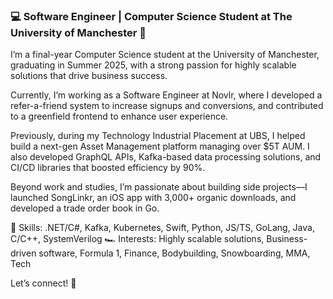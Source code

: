### 💻 Software Engineer | Computer Science Student at The University of Manchester 🚀

I’m a final-year Computer Science student at the University of Manchester, graduating in Summer 2025, with a strong passion for highly scalable solutions that drive business success.

Currently, I’m working as a Software Engineer at Novlr, where I developed a refer-a-friend system to increase signups and conversions, and contributed to a greenfield frontend to enhance user experience.

Previously, during my Technology Industrial Placement at UBS, I helped build a next-gen Asset Management platform managing over $5T AUM. I also developed GraphQL APIs, Kafka-based data processing solutions, and CI/CD libraries that boosted efficiency by 90%.

Beyond work and studies, I’m passionate about building side projects—I launched SongLinkr, an iOS app with 3,000+ organic downloads, and developed a trade order book in Go.

📌 Skills: .NET/C#, Kafka, Kubernetes, Swift, Python, JS/TS, GoLang, Java, C/C++, SystemVerilog
🏎 Interests: Highly scalable solutions, Business-driven software, Formula 1, Finance, Bodybuilding, Snowboarding, MMA, Tech

Let’s connect! 🔗

<!--
**harrydayexe/harrydayexe** is a ✨ _special_ ✨ repository because its `README.md` (this file) appears on your GitHub profile.

Here are some ideas to get you started:

- 🔭 I’m currently working on ...
- 🌱 I’m currently learning ...
- 👯 I’m looking to collaborate on ...
- 🤔 I’m looking for help with ...
- 💬 Ask me about ...
- 📫 How to reach me: ...
- 😄 Pronouns: ...
- ⚡ Fun fact: ...
-->
